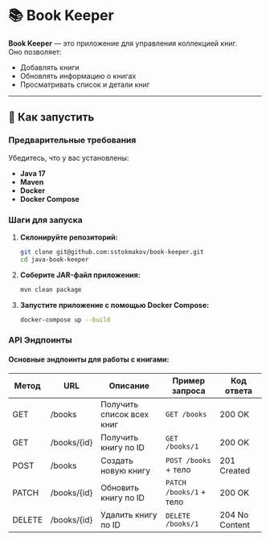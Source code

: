 # 📚 Book Keeper

**Book Keeper** — это приложение для управления коллекцией книг.  
Оно позволяет:

- Добавлять книги
- Обновлять информацию о книгах
- Просматривать список и детали книг

---

## 🚀 Как запустить

### Предварительные требования

Убедитесь, что у вас установлены:

- **Java 17**
- **Maven**
- **Docker**
- **Docker Compose**

### Шаги для запуска

1. **Склонируйте репозиторий:**
   ```bash
   git clone git@github.com:sstokmakov/book-keeper.git
   cd java-book-keeper
   ```
2. **Соберите JAR-файл приложения:**
   ```bash
   mvn clean package    
   ```
3. **Запустите приложение с помощью Docker Compose:**
   ```bash
   docker-compose up --build
   ```

### API Эндпоинты
#### Основные эндпоинты для работы с книгами:

| Метод   | URL          | Описание                | Пример запроса         | Код ответа     |
|---------|--------------|-------------------------|------------------------|----------------|
| GET     | /books       | Получить список всех книг | `GET /books`           | 200 OK         |
| GET     | /books/{id}  | Получить книгу по ID    | `GET /books/1`         | 200 OK         |
| POST    | /books       | Создать новую книгу     | `POST /books` + тело   | 201 Created    |
| PATCH   | /books/{id}  | Обновить книгу по ID    | `PATCH /books/1` + тело| 200 OK         |
| DELETE  | /books/{id}  | Удалить книгу по ID     | `DELETE /books/1`      | 204 No Content |
